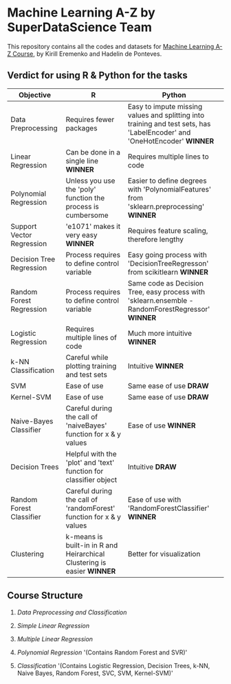# Machine Learning A-Z by SuperDataScience Team

This repository contains all the codes and datasets for [Machine Learning A-Z Course](https://www.udemy.com/machinelearning/), by Kirill Eremenko and Hadelin de Ponteves.

## Verdict for using R & Python for the tasks

| Objective             | R                            |                     Python             |
| ----------            |-----------------            |---------------------             |
|Data Preprocessing     |Requires fewer packages      | Easy to impute missing values and splitting into training and test sets, has 'LabelEncoder' and 'OneHotEncoder' **WINNER**|
|Linear Regression | Can be done in a single line **WINNER** | Requires multiple lines to code|
|Polynomial Regression | Unless you use the 'poly' function the process is cumbersome | Easier to define degrees with 'PolynomialFeatures' from  'sklearn.preprocessing' **WINNER**
|Support Vector Regression | 'e1071' makes it very easy **WINNER** | Requires feature scaling, therefore lengthy
| Decision Tree Regression | Process requires to define control variable | Easy going process with 'DecisionTreeRegresson' from scikitlearn **WINNER**
| Random Forest Regression | Process requires to define control variable | Same code as Decision Tree, easy process with 'sklearn.ensemble - RandomForestRegressor' **WINNER**
| Logistic Regression | Requires multiple lines of code | Much more intuitive **WINNER**
| k-NN Classification | Careful while plotting training and test sets | Intuitive **WINNER**
| SVM | Ease of use | Same ease of use **DRAW**
| Kernel-SVM | Ease of use | Same ease of use **DRAW**
| Naive-Bayes Classifier | Careful during the call of 'naiveBayes' function for x & y values | Ease of use **WINNER**
| Decision Trees | Helpful with the 'plot' and 'text' function for classifier object | Intuitive **DRAW**
| Random Forest Classifier | Careful during the call of 'randomForest' function for x & y values | Ease of use with 'RandomForestClassifier' **WINNER**
| Clustering | k-means is built-in in R and Heirarchical Clustering is easier **WINNER** | Better for visualization


## Course Structure

1. *Data Preprocessing and Classification*

2. *Simple Linear Regression*

3. *Multiple Linear Regression*

4. *Polynomial Regression* '(Contains Random Forest and SVR)'

5. *Classification* '(Contains Logistic Regression, Decision Trees, k-NN, Naive Bayes, Random Forest, SVC, SVM, Kernel-SVM)'
